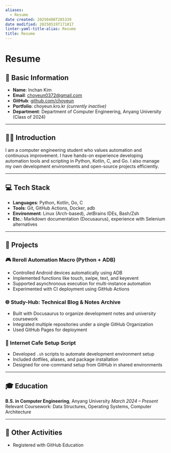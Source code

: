 ```yaml
---
aliases:
  - Resume
date created: 20250408T205339
date modified: 20250519T171017
linter-yaml-title-alias: Resume
title: Resume
---
```


# Resume

## 📌 Basic Information

- **Name**: Inchan Kim
- **Email**: choyeun0372@gmail.com
- **GitHub**: [github.com/choyeun](https://github.com/choyeun)
- **Portfolio**: choyeun.kro.kr *(currently inactive)*
- **Department**: Department of Computer Engineering, Anyang University (Class of 2024)

---

## 🧑‍💻 Introduction

I am a computer engineering student who values automation and continuous improvement.
I have hands-on experience developing automation tools and scripting in Python, Kotlin, C, and Go.
I also manage my own development environments and open-source projects efficiently.

---

## 💻 Tech Stack

- **Languages**: Python, Kotlin, Go, C
- **Tools**: Git, GitHub Actions, Docker, adb
- **Environment**: Linux (Arch-based), JetBrains IDEs, Bash/Zsh
- **Etc.**: Markdown documentation (Docusaurus), experience with Selenium alternatives

---

## 📁 Projects

### 🎮 Reroll Automation Macro (Python + ADB)

- Controlled Android devices automatically using ADB
- Implemented functions like touch, swipe, text, and keyevent
- Supported asynchronous execution for multi-instance automation
- Experimented with CI deployment using GitHub Actions

### 🌐 Study-Hub: Technical Blog & Notes Archive

- Built with Docusaurus to organize development notes and university coursework
- Integrated multiple repositories under a single GitHub Organization
- Used GitHub Pages for deployment

### 🔁 Internet Cafe Setup Script

- Developed `.sh` scripts to automate development environment setup
- Included dotfiles, aliases, and package installation
- Designed for one-command setup from GitHub in shared environments

---

## 🎓 Education

**B.S. in Computer Engineering**, Anyang University
*March 2024 – Present*
Relevant Coursework: Data Structures, Operating Systems, Computer Architecture

---

## 📎 Other Activities

- Registered with GitHub Education

